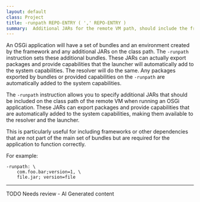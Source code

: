 ```yaml
---
layout: default
class: Project
title: -runpath REPO-ENTRY ( ',' REPO-ENTRY ) 
summary:  Additional JARs for the remote VM path, should include the framework.
---
```

An OSGi application will have a set of bundles and an environment created by the framework and any additional JARs on the class path. The `-runpath` instruction sets these additional bundles. These JARs can actually export packages and provide capabilities that the launcher will automatically add to the system capabilities. The resolver will do the same. Any packages exported by bundles or provided capabilities on the `-runpath` are automatically added to the system capabilities.

The `-runpath` instruction allows you to specify additional JARs that should be included on the class path of the remote VM when running an OSGi application. These JARs can export packages and provide capabilities that are automatically added to the system capabilities, making them available to the resolver and the launcher.

This is particularly useful for including frameworks or other dependencies that are not part of the main set of bundles but are required for the application to function correctly.

For example:

	-runpath: \
		com.foo.bar;version=1, \
		file.jar; version=file


---
TODO Needs review - AI Generated content